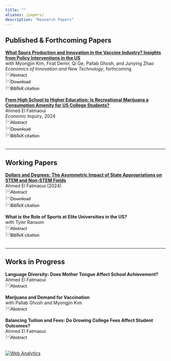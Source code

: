 ```yaml
---
title: ""
aliases: /papers/
description: "Research Papers"
---
```


<!-- Add your analytics code here if needed -->
<script type="text/javascript">
var sc_project=12988052; 
var sc_invisible=1; 
var sc_security="0346b3d7"; 
</script>
<script type="text/javascript"
src="https://www.statcounter.com/counter/counter.js" async></script>

<style>
button.accordion {
font:14px/1.5 Lato, "Helvetica Neue", Helvetica, Arial, sans-serif;
cursor: pointer;
padding: 0px;
border: none;
text-align: left;
outline: none;
font-size: 100%;
transition: 0.3s;
background-color: #f8f8f8;
}
button.accordion.active, button.accordion:hover {
background-color: #f8f8f8;
}
button.accordion:after {
content: " [+] ";
font-size: 90%;
color:#777;
float: left;
margin-left: 1px;
}
button.accordion.active:after {
content: " [\2212] ";
}
div.panel {
padding: 0 20px;
margin-top: 5px;
display: none;
background-color: white;
font-size: 100%;
}
div.panel.show {
display: block !important;
}
</style>

<h2><a id="published-papers-updated" class="anchor" href="#publications" aria-hidden="true"><span class="octicon octicon-link"></span></a>Published &amp; Forthcoming Papers</h2>

<p style="margin:0"> <a style="margin:0; font-size:100%; font-weight:bold" href="/vax_paper.pdf">What Spurs Production and Innovation in the Vaccine Industry? Insights from Policy Interventions in the US</a> <br> with Myongjin Kim, Firat Demir, Qi Ge, Pallab Ghosh, and Junying Zhao <br> <i>Economics of Innovation and New Technology</i>, forthcoming <br><button class="accordion">
Abstract
</button>
<div class="panel" style="background-color: #F1F1F1; color: #666; padding: 10px;"><p>This paper investigates the impact of supply- and demand-side policy interventions on firms' output and innovation. Leveraging a unique dataset on vaccine production and development, we evaluate the effectiveness of a tort reform, a supply-side policy intervention that reduces vaccine manufacturers' product liability, and a demand-side policy intervention, the expansion of Medicare coverage of select vaccine products. Our difference-in-differences analysis indicates that while both interventions result in significant increases in vaccine production, the impact of the demand-side policy can be 3-6 times greater in magnitude. There is also evidence suggesting that vaccine development responds exclusively to the demand-side policy.</p></div>
<p style="margin:0"><button class="accordion">
Download
</button>
<div class="panel" style="background-color: #F1F1F1; color: #666; padding: 10px;"><p><a href="/vax_paper.pdf">Paper</a></p></div>
<p style="margin:0"><button class="accordion">
BibTeX citation
</button>
<div class="panel" style="background-color: #F1F1F1; color: #666; padding: 10px;"><p><pre><code>
@article{kim_al2025vaccine,
author = {Myongjin Kim and Firat Demir and Ahmed El Fatmaoui and Qi Ge and Pallab Ghosh and Junying Zhao},
title = {What Spurs Production and Innovation in the Vaccine Industry? Insights from Policy Interventions in the US},
journal = {Economics of Innovation and New Technology},
year = {forthcoming},
note = {Accepted for publication}
}
</code></pre></p></div><br>

<p style="margin:0"> <a style="margin:0; font-size:100%; font-weight:bold" href="https://onlinelibrary.wiley.com/doi/full/10.1111/ecin.13225">From High School to Higher Education: Is Recreational Marijuana a Consumption Amenity for US College Students?</a> <br> Ahmed El Fatmaoui <br> <i>Economic Inquiry</i>, 2024 <br><button class="accordion">
Abstract
</button>
<div class="panel" style="background-color: #F1F1F1; color: #666; padding: 10px;"><p>This paper examines how recreational marijuana legalization (RML) affects first-time college enrollment in the US using a unique college-level dataset and various estimation methods such as difference-in-differences and event study. I find that RML increases enrollments by approximately up to 9%, without compromising degree completion or graduation rate, and it boosts college competitiveness by offering a positive amenity, as evidenced by the rise in out-of-state enrollments relative to neighboring states. In addition, I find no evidence that RML affects college prices, quality, or in-state enrollment. This effect is stronger for non-selective public colleges in early-adopting RML states.</p></div>
<p style="margin:0"><button class="accordion">
Download
</button>
<div class="panel" style="background-color: #F1F1F1; color: #666; padding: 10px;"><p><a href="/rm_paper.pdf">Paper</a> <br> <a href="https://www.openicpsr.org/openicpsr/project/198801/version/V2/view">Code and data</a> <br> <a href="/rm_present.pdf">Presentation slides</a></p></div>
<p style="margin:0"><button class="accordion">
BibTeX citation
</button>
<div class="panel" style="background-color: #F1F1F1; color: #666; padding: 10px;"><p><pre><code>
@article{elfatmaoui2024marijuana,
author = {Ahmed El Fatmaoui},
title = {From High School to Higher Education: Is Recreational Marijuana a Consumption Amenity for US College Students?},
journal = {Economic Inquiry},
year = {2024},
doi = {10.1111/ecin.13225}
}
</code></pre></p></div><br>

<hr>

<h2><a id="working-papers" class="anchor" href="#workingpapers" aria-hidden="true"><span class="octicon octicon-link"></span></a>Working Papers</h2>

<p style="margin:0"> <a style="margin:0; font-size:100%; font-weight:bold" href="/job_market_paper.pdf">Dollars and Degrees: The Asymmetric Impact of State Appropriations on STEM and Non-STEM Fields</a> <br> Ahmed El Fatmaoui (2024) <br><button class="accordion">
Abstract
</button>
<div class="panel" style="background-color: #F1F1F1; color: #666; padding: 10px;"><p>This study examines the differential impact of state appropriations on STEM and non-STEM degree completion at U.S. public four-year institutions. Using a panel dataset from 2003 to 2019 and a Bartik-style instrumental variables approach, I find that state funding disproportionately affects STEM degree completion, with little to no impact on Non-STEM degrees. A 10% increase in state appropriations leads to a 3.4% increase in STEM degrees conferred, primarily four years after the funding change. This effect is concentrated among male students, science STEM majors, and non-selective institutions. Increased state support leads to higher institutional spending, and more STEM programs–factors that impact STEM degree completion more than non-STEM fields.</p></div>
<p style="margin:0"><button class="accordion">
Download
</button>
<div class="panel" style="background-color: #F1F1F1; color: #666; padding: 10px;"><p><a href="/job_market_paper.pdf">Paper</a></p></div>
<p style="margin:0"><button class="accordion">
BibTeX citation
</button>
<div class="panel" style="background-color: #F1F1F1; color: #666; padding: 10px;"><p><pre><code>
@article{elfatmaoui2024dollars,
author = {Ahmed El Fatmaoui},
title = {Dollars and Degrees: The Asymmetric Impact of State Appropriations on STEM and Non-STEM Fields},
year = {2024},
note = {Working Paper}
}
</code></pre></p></div><br>

<p style="margin:0"> <a style="margin:0; font-size:100%; font-weight:bold">What is the Role of Sports at Elite Universities in the US?</a> <br> with Tyler Ransom <br><button class="accordion">
Abstract
</button>
<div class="panel" style="background-color: #F1F1F1; color: #666; padding: 10px;"><p>Admissions at elite private universities in the United States are becoming increasingly competitive. As competition increases, seats become more and more scarce. This paper analyzes the population of athletes at all Division I NCAA institutions. Using publicly available data from the US Department of Education, the NCAA, and institutions' athletic rosters, we document several novel facts. First, elite institutions enroll more athletes and field more varsity teams than even the largest public institutions, despite having drastically smaller student bodies. To provide further context on the background of athletes at elite institutions, we supplement the institution-level analysis with individual-level data taken from publicly available athletic rosters. Finally, we analyze the effect of a hypothetical policy that would restrict student athletes at each universities to be less than a certain fraction of the overall student body.</p></div>
<p style="margin:0"><button class="accordion">
BibTeX citation
</button>
<div class="panel" style="background-color: #F1F1F1; color: #666; padding: 10px;"><p><pre><code>
@article{elfatmaoui_ransom2024sports,
author = {Ahmed El Fatmaoui and Tyler Ransom},
title = {What is the Role of Sports at Elite Universities in the US?},
year = {2024},
note = {Working Paper}
}
</code></pre></p></div><br>

<hr>

<h2><a id="works-in-progress" class="anchor" href="#workinprogress" aria-hidden="true"><span class="octicon octicon-link"></span></a>Works in Progress</h2>

<p style="margin:0"> <b>Language Diversity: Does Mother Tongue Affect School Achievement?</b> <br> Ahmed El Fatmaoui <br><button class="accordion">
Abstract
</button>
<div class="panel" style="background-color: #F1F1F1; color: #666; padding: 10px;"><p>This study investigates the returns to mother tongue instruction, exploiting linguistic heterogeneity between Arabic and Berber languages in Morocco. Using a random 10% census sample of over 800,000 school-aged individuals, the analysis employs a probit model controlling for economic, demographic, and regional factors. Results indicate that speaking a different language from the medium of instruction reduces enrollment and completion probabilities by up to 3.5 percentage points. This effect concentrates among younger children (grades 1-6) and is minimal in regions with higher pre-school attendance. These findings contribute to the literature on human capital formation in multilingual contexts and inform educational policy in linguistically diverse societies.</p></div><br>

<p style="margin:0"> <b>Marijuana and Demand for Vaccination</b> <br> with Pallab Ghosh and Myongjin Kim <br><button class="accordion">
Abstract
</button>
<div class="panel" style="background-color: #F1F1F1; color: #666; padding: 10px;"><p>We study how healthcare system interactions triggered by non-health policies can affect preventive health behavior. Leveraging staggered U.S. state-level rollouts of medical and recreational marijuana legalization from 2002–2020, we show that requiring physician/hospital visits under medical marijuana laws (MML) leads to a significant increase in flu vaccination uptake, while recreational marijuana laws (RML) which remove the healthcare access requirement do not so. This differential design allows us a clean decomposition of behavioral mechanisms: the increased vaccine uptake under MML is driven by doctor engagement rather than marijuana use per se. Using adverse event (AE) data, we further document a second "nested" channel: marijuana use reduces vaccine-related AE reports, likely by alleviating post-vaccination pain, thereby reducing vaccination aversion, which is not mechanical but behavioral mechanism. We decompose these two channels by utilizing the MML and RML variations. MML modestly increases AE reports through higher exposure, while RML reduces them, which is supported by rational inattention theory as well as the cost-effort model. We also explore heterogeneity across different racial groups, age groups, income and insurance coverage and find that the impact is even stronger for the specific racial group and for more insurance accessibility. Our results suggest that unrelated regulatory environments can generate meaningful spillovers in public health, and that low-cost provider interactions embedded in non-health policies may serve as effective nudges for preventive care.</p></div><br>

<p style="margin:0"> <b>Balancing Tuition and Fees: Do Growing College Fees Affect Student Outcomes?</b> <br> Ahmed El Fatmaoui <br><button class="accordion">
Abstract
</button>
<div class="panel" style="background-color: #F1F1F1; color: #666; padding: 10px;"><p>I investigate the relationship between tuition and fees at US public four-year universities, driven by tuition caps and freeze policies. I find that a one-dollar increase in tuition results in a 45 to 62 cent reduction in fees. This substitution effect arises from state-imposed tuition caps and freezes, which limit tuition increases and lead some institutions to raise or introduce new fees instead. Employing an instrumental variable approach with tuition restriction policies, I reveal that while the fee share has a negative but insignificant effect on first-time college enrollment, it significantly impacts STEM major completions. A 10 percentage point increase in fee share leads to a 1.6 percent decrease in STEM major awards, highlighting the differential effects of fees on various academic programs.</p></div><br>

<script> 
var acc = document.getElementsByClassName("accordion");
var i;

for (i = 0; i < acc.length; i++) {
    acc[i].onclick = function(){
        this.classList.toggle("active");
        this.parentNode.nextElementSibling.classList.toggle("show");
  }
}
</script>


<!-- Default Statcounter code for Personal Website
https://ahmedelfatmaoui.github.io/ -->
<script type="text/javascript">
var sc_project=12988052; 
var sc_invisible=1; 
var sc_security="0346b3d7"; 
</script>
<script type="text/javascript"
src="https://www.statcounter.com/counter/counter.js" async></script>
<noscript><div class="statcounter"><a title="Web Analytics"
href="https://statcounter.com/" target="_blank"><img class="statcounter"
src="https://c.statcounter.com/12988052/0/0346b3d7/1/" alt="Web Analytics"
referrerPolicy="no-referrer-when-downgrade"></a></div></noscript>
<!-- End of Statcounter Code -->